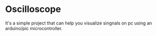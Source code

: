 # Oscilloscope
It's a simple project that can help you visualize singnals on pc using an arduino/pic microcontroller.
